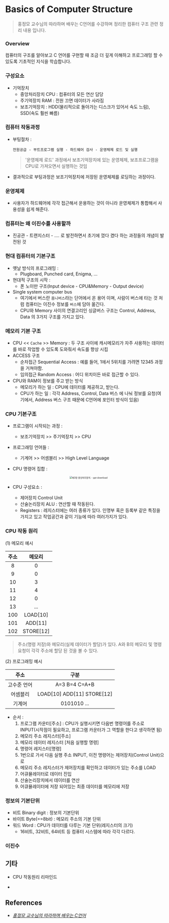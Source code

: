 # Basics of Computer Structure

> 홍정모 교수님의 따라하며 배우는 C언어를 수강하며 정리한 컴퓨터 구조 관련 정리 내용 입니다.



### Overview

컴퓨터의 구조를 알아보고  C 언어를 구현할 때 조금 더 깊게 이해하고 프로그래밍 할 수 있도록 기초적인 지식을 학습합니다.



### 구성요소

- 기억장치
  - 중앙처리장치 CPU : 컴퓨터의 모든 연산 담당
  - 주기억장치 RAM : 전원 끄면 데이터가 사라짐
  - 보조기억장치 :  HDD(물리적으로 돌아가는 디스크가 있어서 속도 느림),  SSD(속도 훨씬 빠름)

### 컴퓨터 작동과정

- 부팅절차 :

  ```
  전원공급 - 부트프로그램 실행 - 하드웨어 검사 - 운영체제 로드 및 실행
  ```

  > '운영체제 로드' 과정에서 보조기억장치에 있는 운영체제, 보조프로그램을 CPU로 가져오면서 실행하는 것임

- 결과적으로 부팅과정은 보조기억장치에 저장된 운영체제를 로딩하는 과정이다.

### 운영체제

- 사용자가 하드웨어에 각각 접근해서 운용하는 것이 아니라 운영체제가 통합해서 사용성을 쉽게 해준다.

### 컴퓨터는 왜 이진수를 사용할까

- 진공관 - 트랜지스터 - .... 로 발전하면서 초기에 껐다 켰다 하는 과정들의 개념이 발전된 것

### 현대 컴퓨터의 기본구조

- 옛날 방식의 프로그래밍 : 
  - Plugboard, Punched card, Enigma, ...
- 현대적 구조의 시작 :
  - 폰 노이만 구조(Input device - CPU&Memory - Output device)
- Single system computer bus
  - 여기에서 버스란 `옴니버스`라는 단어에서 온 용어 이며, 사람이 버스에 타는 것 처럼 컴퓨터는 이진수 정보를 `버스`에 담아 옮긴다.
  - CPU와 Memory 사이의 연결고리인 싱글버스 구조는 Control, Address, Data 의 3가지 구조를 가지고 있다.

### 메모리 기본 구조

- CPU << `Cache` >> Memory : 두 구조 사이에 캐시메모리가 자주 사용하는 데이터를 바로 작업할 수 있도록 도와줘서 속도를 향상 시킴
- ACCESS 구조
  - 순차접근 Sequential Access : 예를 들어, 1에서 5위치를 가려면 12345 과정을 거쳐야함.
  - 임의접근 Random Access : 어디 위치이든 바로 접근할 수 있다.
- CPU와 RAM이 정보를 주고 받는 방식
  - 메모리가 하는 일 : CPU에 데이터를 제공하고, 받는다.
  - CPU가 하는 일 : 각각 Address, Control, Data 버스 에 나눠 정보를 요청(여기에서, Address 버스 구조 때문에 C언어에 포인터 방식이 있음)

### CPU 기본구조

- 프로그램이 시작되는 과정 :

  - 보조기억장치 >> 주기억장치 >> CPU

- 프로그래밍 언어들 :

  - 기계어 >> 어셈블리 >> High Level Language

- CPU 명령어 집합 :

  <p align='center'><img src="https://slidesplayer.org/slide/15492736/93/images/50/%EB%AA%85%EB%A0%B9%EC%96%B4+%EC%84%B8%ED%8A%B8+%EB%AA%85%EB%A0%B9%EC%96%B4+%EC%84%B8%ED%8A%B8+%ED%8A%B9%EC%A0%95+CPU%EB%A5%BC+%EC%9C%84%ED%95%B4+%EC%A0%95%EC%9D%98%EB%90%98%EB%8A%94+%EB%AA%85%EB%A0%B9%EC%96%B4%EB%93%A4+%EB%A6%AC%EC%8A%A4%ED%8A%B8%EB%82%98+%EC%A7%91%ED%95%A9.jpg" alt="제3장 중앙처리장치. - ppt download" style="zoom:50%;" /></p>

- CPU 구성요소 :

  - 제어장치 Control Unit  
  - 산술논리장치 ALU : 연산할 때 작동된다.
  - Registers : 레지스터에는 여러 종류가 있다. 인명부 혹은 등록부 같은 특징을 가지고 있고 작업공간과 같이 기능에 따라 여러가지가 있다.

### CPU 작동 원리

(1) 메모리 예시

| 주소 |  메모리   |
| :--: | :-------: |
|  8   |     0     |
|  9   |     0     |
|  10  |     3     |
|  11  |     4     |
|  12  |     0     |
|  13  |    ...    |
| 100  | LOAD[10]  |
| 101  |  ADD[11]  |
| 102  | STORE[12] |

> 주소(명령 저장)와 메모리(실제 데이터가 할당)가 있다. A와 B의 메모리 및 명령 요청이 각각 주소에 할당 된 것을 볼 수 있다.

(2) 프로그래밍 예시

|    주소     |             구분             |
| :---------: | :--------------------------: |
| 고수준 언어 |       A=3  B=4  C=A+B        |
|  어셈블리   | LOAD[10]  ADD[11]  STORE[12] |
|   기계어    |         0101010 ...          |

- 순서 :
  1. 프로그램 카운터[주소] : CPU가 실행시키면 다음번 명령어를 주소로 INPUT(시작점이 필요하고, 프로그램 카운터가 그 역할을 한다고 생각하면 됨)
  2. 메모리 주소 레지스터[주소]
  3. 메모리 데이터 레지스터 [처음 실행할 명령]
  4. 명령어 레지스터[명령]
  5. 1번으로 가서 다음 실행 주소 INPUT, 이전 명령어는 제어장치(Control Unit)으로
  6. 메모리 주소 레지스터가 제어장치를 확인하고 데이터가 있는 주소를 LOAD
  7. 어큐뮬레이터로 데이터 진입
  8. 산술논리장치에서 데이터를 연산
  9. 어큐뮬레이터에 저장 되어있는 최종 데이터를 메모리에 저장



### 정보의 기본단위

- 비트 Binary digit : 정보의 기본단위
- 바이트 Byte(==8bit) : 메모리 주소의 기본 단위
- 워드 Word : CPU가 데이터를 다루는 기본 단위(레지스터의 크기)
  - 16비트, 32비트, 64비트 등 컴퓨터 시스템에 따라 각각 다르다.



### 이진수



## 기타

- CPU 작동원리 리마인드

- 

## References

- *[홍정모 교수님의 따라하며 배우는 C언어](https://www.inflearn.com/course/following-c)*

